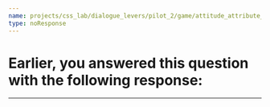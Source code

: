 ```yaml
---
name: projects/css_lab/dialogue_levers/pilot_2/game/attitude_attribute_instructions_A.md
type: noResponse
---
```


# Earlier, you answered this question with the following response:

---
